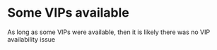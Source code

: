 <properties
	pageTitle="Some VIPs available"
	description="Some VIPs available"
	service="microsoft.network"
	resource="loadBalancers"
	authors="JRMayberry"
	ms.author="rimayber"
	displayOrder=""
	selfHelpType="TSG_Content"
	supportTopicIds="32588977"
	resourceTags=""
	productPesIds=""
	cloudEnvironments="public"
	articleId="8864e99c-7c25-4800-95ed-a59fd44af298"
	ownershipId="CloudNet_LoadBalancer"
/>

# Some VIPs available

As long as some VIPs were available, then it is likely there was no VIP availability issue
